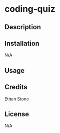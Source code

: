 # coding-quiz

## Description

## Installation
N/A

## Usage

## Credits
Ethan Stone

## License
N/A